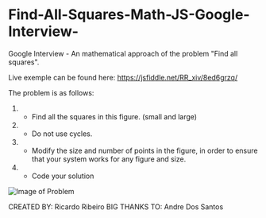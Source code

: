 # Find-All-Squares-Math-JS-Google-Interview-
Google Interview - An mathematical approach of the problem "Find all squares".

Live exemple can be found here: https://jsfiddle.net/RR_xiv/8ed6grzq/

The problem is as follows:
1. - Find all the squares in this figure. (small and large)
2. - Do not use cycles.
3. - Modify the size and number of points in the figure, in order to ensure that your system works for any figure and size.
4. - Code your solution
 
![Image of Problem](https://media-exp1.licdn.com/dms/image/C4D22AQGMH_Twse8zkw/feedshare-shrink_800/0?e=1597276800&v=beta&t=no81Ce53cTZvIIJznVfKn1FAKN1TGDBw4F1NtHHy7g0)


CREATED BY: Ricardo Ribeiro
BIG THANKS TO: Andre Dos Santos


